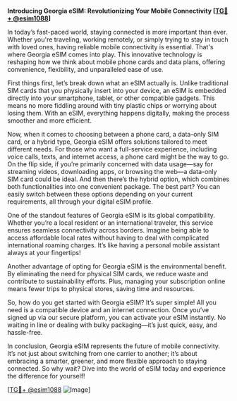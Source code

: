 **Introducing Georgia eSIM: Revolutionizing Your Mobile Connectivity [[TG💪+ @esim1088](https://t.me/s/esim1088)]**

In today’s fast-paced world, staying connected is more important than ever. Whether you're traveling, working remotely, or simply trying to stay in touch with loved ones, having reliable mobile connectivity is essential. That's where Georgia eSIM comes into play. This innovative technology is reshaping how we think about mobile phone cards and data plans, offering convenience, flexibility, and unparalleled ease of use.

First things first, let’s break down what an eSIM actually is. Unlike traditional SIM cards that you physically insert into your device, an eSIM is embedded directly into your smartphone, tablet, or other compatible gadgets. This means no more fiddling around with tiny plastic chips or worrying about losing them. With an eSIM, everything happens digitally, making the process smoother and more efficient. 

Now, when it comes to choosing between a phone card, a data-only SIM card, or a hybrid type, Georgia eSIM offers solutions tailored to meet different needs. For those who want a full-service experience, including voice calls, texts, and internet access, a phone card might be the way to go. On the flip side, if you’re primarily concerned with data usage—say for streaming videos, downloading apps, or browsing the web—a data-only SIM card could be ideal. And then there’s the hybrid option, which combines both functionalities into one convenient package. The best part? You can easily switch between these options depending on your current requirements, all through your digital eSIM profile.

One of the standout features of Georgia eSIM is its global compatibility. Whether you’re a local resident or an international traveler, this service ensures seamless connectivity across borders. Imagine being able to access affordable local rates without having to deal with complicated international roaming charges. It’s like having a personal mobile assistant always at your fingertips!

Another advantage of opting for Georgia eSIM is the environmental benefit. By eliminating the need for physical SIM cards, we reduce waste and contribute to sustainability efforts. Plus, managing your subscription online means fewer trips to physical stores, saving time and resources.

So, how do you get started with Georgia eSIM? It’s super simple! All you need is a compatible device and an internet connection. Once you’ve signed up via our secure platform, you can activate your eSIM instantly. No waiting in line or dealing with bulky packaging—it’s just quick, easy, and hassle-free.

In conclusion, Georgia eSIM represents the future of mobile connectivity. It’s not just about switching from one carrier to another; it’s about embracing a smarter, greener, and more flexible approach to staying connected. So why wait? Dive into the world of eSIM today and experience the difference for yourself!

[[TG💪+ @esim1088](https://t.me/s/esim1088) ![Image](https://i.postimg.cc/Y0z9fWf4/image.png)]
